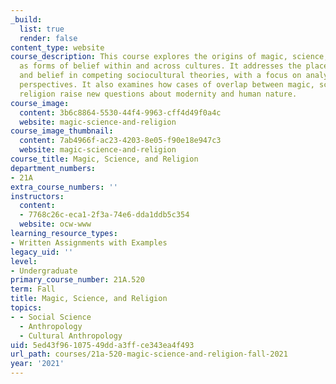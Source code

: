 ```yaml
---
_build:
  list: true
  render: false
content_type: website
course_description: This course explores the origins of magic, science, and religion
  as forms of belief within and across cultures. It addresses the place of rationality
  and belief in competing sociocultural theories, with a focus on analyzing modern
  perspectives. It also examines how cases of overlap between magic, science, and
  religion raise new questions about modernity and human nature.
course_image:
  content: 3b6c8864-5530-44f4-9963-cff4d49f0a4c
  website: magic-science-and-religion
course_image_thumbnail:
  content: 7ab4966f-ac23-4203-8e05-f90e18e947c3
  website: magic-science-and-religion
course_title: Magic, Science, and Religion
department_numbers:
- 21A
extra_course_numbers: ''
instructors:
  content:
  - 7768c26c-eca1-2f3a-74e6-dda1ddb5c354
  website: ocw-www
learning_resource_types:
- Written Assignments with Examples
legacy_uid: ''
level:
- Undergraduate
primary_course_number: 21A.520
term: Fall
title: Magic, Science, and Religion
topics:
- - Social Science
  - Anthropology
  - Cultural Anthropology
uid: 5ed43f96-1075-49dd-a3ff-ce343ea4f493
url_path: courses/21a-520-magic-science-and-religion-fall-2021
year: '2021'
---
```

